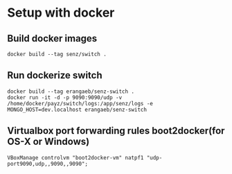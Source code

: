 # Setup with docker

## Build docker images
```
docker build --tag senz/switch .
```

## Run dockerize switch 
```
docker build --tag erangaeb/senz-switch .
docker run -it -d -p 9090:9090/udp -v /home/docker/payz/switch/logs:/app/senz/logs -e MONGO_HOST=dev.localhost erangaeb/senz-switch
```

## Virtualbox port forwarding rules boot2docker(for OS-X or Windows)
```
VBoxManage controlvm "boot2docker-vm" natpf1 "udp-port9090,udp,,9090,,9090";
```
